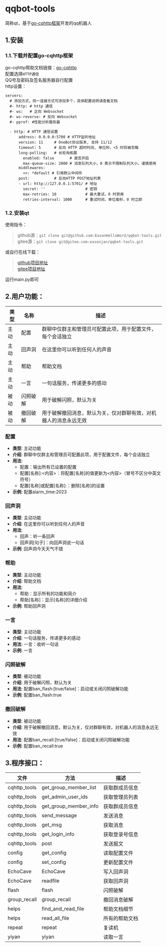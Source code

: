 # qqbot-tools
简称qt，基于[go-cqhttp框架](https://github.com/Mrs4s/go-cqhttp)开发的qq机器人
## 1.安装
### 1.1.下载并配置go-cqhttp框架

go-cqhttp帮助文档链接：[go-cqhttp](https://docs.go-cqhttp.org/)  
配置选择`HTTP通信`  
QQ号及密码及签名服务器自行配置   
http设置：  
```
servers:
  # 添加方式，同一连接方式可添加多个，具体配置说明请查看文档
  #- http: # http 通信
  #- ws:   # 正向 Websocket
  #- ws-reverse: # 反向 Websocket
  #- pprof: #性能分析服务器

  - http: # HTTP 通信设置
      address: 0.0.0.0:5700 # HTTP监听地址
      version: 11     # OneBot协议版本, 支持 11/12
      timeout: 5      # 反向 HTTP 超时时间, 单位秒，<5 时将被忽略
      long-polling:   # 长轮询拓展
        enabled: false       # 是否开启
        max-queue-size: 2000 # 消息队列大小，0 表示不限制队列大小，谨慎使用
      middlewares:
        <<: *default # 引用默认中间件
      post:           # 反向HTTP POST地址列表
      - url: http://127.0.0.1:5701/ # 地址
        secret: ''                  # 密钥
        max-retries: 10             # 最大重试，0 时禁用
        retries-interval: 1000      # 重试时间，单位毫秒，0 时立即
```

### 1.2.安装qt
使用指令：  
> github源：`git clone git@github.com:EasonHelloWord/qqbot-tools.git`  
> gitee源：`git clone git@gitee.com:easonjan/qqbot-tools.git`  

或自行在线下载：  
>[github项目地址](https://github.com/EasonHelloWord/qqbot-tools)  
>[gitee项目地址](https://gitee.com/easonjan/qqbot-tools)  

运行main.py即可

## 2.用户功能：
| 类型 | 名称     | 描述                                                             |
| ---- | -------- | ---------------------------------------------------------------- |
| 主动 | 配置     | 群聊中仅群主和管理员可配置此项，用于配置文件，每个会话独立       |
| 主动 | 回声洞   | 在这里你可以听到任何人的声音                                     |
| 主动 | 帮助     | 帮助文档                                                         |
| 主动 | 一言     | 一句话服务，传递更多的感动                                       |
| 被动 | 闪照破解 | 用于破解闪照，默认为关                                           |
| 被动 | 撤回破解 | 用于破解撤回消息，默认为关，仅对群聊有效，对机器人的消息永远无效 |

### 配置

- **类型**: 主动功能
- **介绍**: 群聊中仅群主和管理员可配置此项，用于配置文件，每个会话独立
- **用法**:
  - 配置：输出所有已设置的配置
  - 配置[名称]:<内容>：将配置[名称]的值更新为<内容>（冒号不区分中英文符号）
  - 配置[名称]或配置[名称]:：删除[名称]的设置
- **示例**: 配置alarm_time:2023

### 回声洞

- **类型**: 主动功能
- **介绍**: 在这里你可以听到任何人的声音
- **用法**:
  - 回声：听一条回声
  - 回声洞[句子]：向回声洞说一句话
- **示例**: 回声洞今天天气不错

### 帮助

- **类型**: 主动功能
- **介绍**: 帮助文档
- **用法**:
  - 帮助：显示所有的功能和简介
  - 帮助[名称]：显示[名称]的详细介绍
- **示例**: 帮助回声洞

### 一言

- **类型**: 主动功能
- **介绍**: 一句话服务，传递更多的感动
- **用法**: 一言：收听一句话
- **示例**: 一言

### 闪照破解

- **类型**: 被动功能
- **介绍**: 用于破解闪照，默认为关
- **用法**: 配置ban_flash:[true/false]：启动或关闭闪照破解功能
- **示例**: 配置ban_flash:true

### 撤回破解

- **类型**: 被动功能
- **介绍**: 用于破解撤回消息，默认为关，仅对群聊有效，对机器人的消息永远无效
- **用法**: 配置ban_recall:[true/false]：启动或关闭闪照破解功能
- **示例**: 配置ban_recall:true

## 3.程序接口：
| 文件         | 方法                  | 描述           |
| ------------ | --------------------- | -------------- |
| cqhttp_tools | get_group_member_list | 获取群成员信息 |
| cqhttp_tools | get_admin_user_ids    | 获取管理员列表 |
| cqhttp_tools | get_group_member_info | 获取群成员信息 |
| cqhttp_tools | send_message          | 发送消息       |
| cqhttp_tools | get_msg               | 获取消息       |
| cqhttp_tools | get_login_info        | 获取登录号信息 |
| cqhttp_tools | post                  | 发送报文       |
| config       | get_config            | 读取配置文件   |
| config       | set_config            | 更新配置文件   |
| EchoCave     | EchoCave              | 写入回声洞     |
| EchoCave     | readfile              | 获取回声洞     |
| flash        | flash                 | 闪照破解       |
| group_recall | group_recall          | 撤回消息破解   |
| helps        | find_and_read_file    | 帮助文档细节   |
| helps        | read_all_file         | 所有的帮助文档 |
| repeat       | repeat                | 复读机         |
| yiyan        | yiyan                 | 读取一言       |

